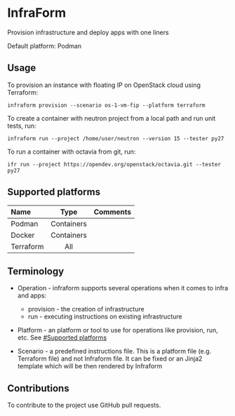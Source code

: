 # InfraForm

Provision infrastructure and deploy apps with one liners

Default platform: Podman

## Usage

To provision an instance with floating IP on OpenStack cloud using Terraform:

    infraform provision --scenario os-1-vm-fip --platform terraform

To create a container with neutron project from a local path and run unit tests, run:

    infraform run --project /home/user/neutron --version 15 --tester py27

To run a container with octavia from git, run:

    ifr run --project https://opendev.org/openstack/octavia.git --tester py27

## Supported platforms

Name | Type | Comments
:------ |:------:|:--------:
Podman | Containers | 
Docker | Containers | 
Terraform | All |

## Terminology

* Operation - infraform supports several operations when it comes to infra and apps:
    * provision - the creation of infrastructure
    * run - executing instructions on existing infrastructure

* Platform - an platform or tool to use for operations like provision, run, etc. See [#Supported platforms](#supported-platforms)

* Scenario - a predefined instructions file. This is a platform file (e.g. Terraform file) and not Infraform file. It can be fixed or an Jinja2 template which will be then rendered by Infraform

## Contributions

To contribute to the project use GitHub pull requests.
